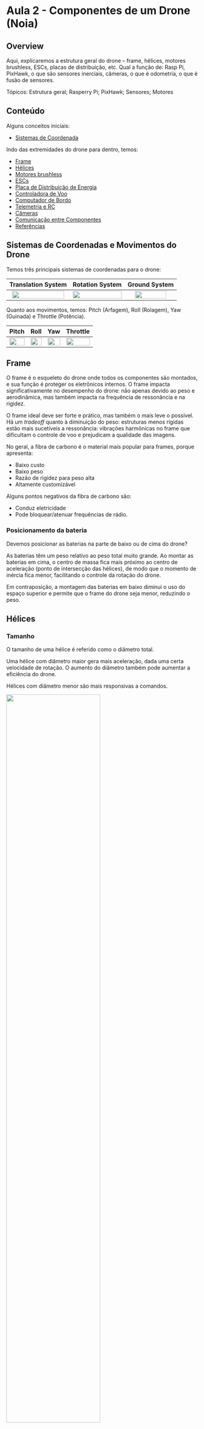 # Aula 2 - Componentes de um Drone (Noia)

## Overview

Aqui, explicaremos a estrutura geral do drone – frame, hélices, motores brushless, ESCs, placas de distribuição, etc. Qual a função de: Rasp Pi, PixHawk, o que são sensores inerciais, câmeras, o que é odometria, o que é fusão de sensores.

Tópicos: Estrutura geral; Rasperry Pi; PixHawk; Sensores; Motores

## Conteúdo

Alguns conceitos iniciais:

- [Sistemas de Coordenada](#sistemas-de-coordenadas-e-movimentos-do-drone)

Indo das extremidades do drone para dentro, temos:

- [Frame](#frame)
- [Hélices](#hélices)
- [Motores brushless](#motores-brushless)
- [ESCs](#escs)
- [Placa de Distribuição de Energia](#placa-de-distribuição-de-energia)
- [Controladora de Voo](#controladora-de-voo-pixhawk)
- [Computador de Bordo](#computador-de-bordo-raspberry-pi)
- [Telemetria e RC](#antena-de-telemetria-e-controle-de-rádio)
- [Câmeras](#câmeras)
- [Comunicação entre Componentes](#comunicação-entre-componentes-no-drone)
- [Referências](#referências)

## Sistemas de Coordenadas e Movimentos do Drone

Temos três principais sistemas de coordenadas para o drone:

Translation System | Rotation System | Ground System
:-----------------:|:---------------:|:------------:|
<img src=../utils/translation_system.png width=95% height=100%> | <img src=../utils/rotation_system.png width=100% height=100%> | <img src=../utils/ground_system.png width=82% height=80%>

Quanto aos movimentos, temos: Pitch (Arfagem), Roll (Rolagem), Yaw (Guinada) e Throttle (Potência).

Pitch          |  Roll | Yaw | Throttle
:-----------------------:|:-----------------------:|:-------------------------:|:-------------------------:
<img src=../utils/pitch.gif width=100% height=100%> | <img src=../utils/roll.gif width=100% height=100%> | <img src=../utils/yaw.gif width=100% height=100%> | <img src=../utils/pitch.gif width=100% height=100%>


## Frame

O frame é o esqueleto do drone onde todos os componentes são montados, e sua função é proteger os eletrônicos internos. O frame impacta significativamente no desempenho do drone: não apenas devido ao peso e aerodinâmica, mas também impacta na frequência de ressonância e na rigidez.

O frame ideal deve ser forte e prático, mas também o mais leve o possível. Há um _tradeoff_ quanto à diminuição do peso: estruturas menos rígidas estão mais sucetíveis a ressonância: vibrações harmônicas no frame que dificultam o controle de voo e prejudicam a qualidade das imagens.

No geral, a fibra de carbono é o material mais popular para frames, porque apresenta:
- Baixo custo
- Baixo peso
- Razão de rigidez para peso alta
- Altamente customizável

Alguns pontos negativos da fibra de carbono são:
- Conduz eletricidade
- Pode bloquear/atenuar frequências de rádio.

### Posicionamento da bateria

Devemos posicionar as baterias na parte de baixo ou de cima do drone?

As baterias têm um peso relativo ao peso total muito grande. Ao montar as baterias em cima, o centro de massa fica mais próximo ao centro de aceleração (ponto de intersecção das hélices), de modo que o momento de inércia fica menor, facilitando o controle da rotação do drone.

Em contraposição, a montagem das baterias em baixo diminui o uso do espaço superior e permite que o frame do drone seja menor, reduzindo o peso.

## Hélices

### Tamanho

O tamanho de uma hélice é referido como o diâmetro total. 

Uma hélice com diâmetro maior gera mais aceleração, dada uma certa velocidade de rotação. O aumento do diâmetro também pode aumentar a eficiência do drone.

Hélices com diâmetro menor são mais responsivas a comandos.

<img src=../utils/propeller-size.png width=70%>

### Número de pás

Aumentando o número de pás, obtemos:
- Menor eficiência (tempo de voo)
- Menor vibração na hélice
- Maior _thrust_ e maior consumo de energia
- Voo mais suave
- Menos ruído


Visto isso, classificamos as hélices pelo número de pás:

- 1: é a mais eficiente, porém tem o problema de ser desbalanceada.

- 2: opção balanceada com maior eficiência. Consome menos energia para manter um certo RPM. É o design mais comum de hélices

- 3: aumento do _thrust_ gerado mantendo-se o tamanho reduzido. O voo também é mais suave.

- 4-8: apresentam peso elevado e consomem mais energia. No geral, pareiam-se com motores muito potentes em drones com carga útil alta e tempo de voo pequeno.


<img src=../utils/num-blades.png width=80%>

### Sentido de Rotação

O drone se movimenta, em um plano horizontal, por meio do aumento da rotação das hélices contrárias ao movimento e diminuição da rotação das hélices do lado do movimento. Por exemplo, se quisermos que o drone se mova para a esquerda mantendo a mesma posição vertical, diminuímos a rotação das hélices 3 e 4 e aumentamos das hélices 1 e 2.

Por conta disso, mantemos as diagonais com hélices de mesma direção para que o momento angular resultante seja nulo.

CW (horário) e CCW (anti-horário) | Disposição das Hélices |
:-----------------:|:-------------------------------:|
<img src=../utils/direction-rotation.jpg width=50%> | <img src=../utils/propellers.png width=100%>

### Pitch

O pitch é a distância teórica de deslocamento da hélice em uma volta completa de 360º.

Hélices com pitch menor giram mais rápido e consomem menos corrente.

Hélices com pitch maior geram mais _thrust_, têm velocidade limite maior e conosomem mais energia.

### Perfil do Ruído

### Ruído Aerodinâmico

O componente mais significativo do ruído gerado por drones é o ruído aerodinâmico, que ocorre quando o ar é deslocado pelas hélices em movimento. Este tipo de ruído é criado por vários fenômenos:

- Turbulência: As hélices geram vórtices na borda das lâminas, causando variações rápidas de pressão no ar, que são percebidas como som. A intensidade e a frequência dessas variações de pressão dependem da velocidade da hélice e de sua geometria.

- Interferência: Quando o drone possui múltiplas hélices, o fluxo de ar de uma hélice pode interferir com o de outra, criando padrões de interferência que aumentam a complexidade do ruído gerado.
- Variação de Pressão: A passagem das hélices através do ar gera diferenças de pressão acima e abaixo das lâminas, contribuindo para o ruído aerodinâmico.

### Ruído Mecânico

 Este tipo de ruído é produzido pelo próprio motor do drone e pela vibração das estruturas físicas, incluindo o corpo do drone e as próprias hélices. Enquanto o ruído aerodinâmico domina em drones em voo, o ruído mecânico pode ser mais aparente durante a partida, pouso, ou em velocidades mais baixas.

## Motores Brushless

O desempenho de um motor está ligado a muitas variáveis: tamanho, voltagem, eficiência. Deve se analisar também o tamanho do frame e o tamanho das hélices.

O documento "Fundamentos do Motor de Drone" fornece uma visão abrangente sobre os motores brushless usados em drones, focando em vários aspectos que afetam o seu desempenho, incluindo tamanhos de motores, classificação KV, eficiência e mais. Aqui está um resumo detalhado baseado nos requisitos especificados:

### Tipos de Motor e Básicos
- **Motores Brushless vs. Motores Brushed**: Motores brushless são significativamente mais eficientes e duráveis do que motores brushed. Motores brushed têm uma eficiência de 75-80% e brushless, de 85-90%.

<img src=../utils/brush.png width=80%> 


### Tamanho do Motor e Classificação KV

- **Tamanho e Configuração**: O tamanho dos motores brushless é indicado por números como 2207 ou 2306, representando o diâmetro e a altura do estator em milímetros. Um estator mais alto tem mais potência a RPMs altos. Um estator mais largo tem mais torque a RPMs baixos.

- **Classificação KV**: A classificação KV denota a velocidade de rotação do motor por volt aplicado. Por exemplo, para uma bateria 3S (11,1V), a _top speed_ do motor sem hélices com 2300 kv é 2600 x 11,1 = 28860 rpm. Classificações KV mais altas resultam em menor resistência e maior consumo de corrente, mas eficiências mais baixas.

<img src=../utils/motor-size.png width=80%> 

### Fatores de Desempenho
- **Relação Empuxo-Peso**: Somamos o empuxo gerado pelos 4 motores e dividimos pelo peso total do drone. Queremos pelo menos uma relação 2:1, pois:
- - Motores ficam menos eficientes (menos torque e mais calor) a RPMs próximos ao seu limite. Isso diminui a vida útil do motor.
- - Controlabilidade: Todo movimento do drone exige RPMS de alguns dos motores maior que os RPMs de hover. Se nos aproximarmos de uma relação 1:1, é possível que o drone não seja controlável.
- **Torque**: Determinado pelo tamanho do estator, qualidade dos ímãs e detalhes de construção. Um torque maior aumenta a responsividade e agilidade, mas pode causar desafios de oscilação pois o erro é amplificado.
- **Eficiência**: Avaliada através do empuxo produzido por energia consumida (g/w), com uma consideração abrangente em toda a faixa de aceleração sendo crucial para desempenho ótimo.
- **Consumo de Corrente e Temperatura**: Importantes para escolher o ESC correto e garantir a longevidade do motor. O superaquecimento pode desmagnetizar ímãs, reduzindo a eficiência e a vida útil.

### Números N e P

Basicamente, N e P são polos e ímãs. Se você verificar um motor brushless, ele tem especificações como 12N14P. O número antes de N refere-se ao número de eletroímãs no estator e o número antes de P refere-se ao número de ímãs permanentes no sino.

<img src=../utils/12N14P.png width=80%> 


### Guideline geral

<img src=../utils/motor-guideline.png width=80%> 


## ESCs

O Electric Speed Controller (ESC) funciona como ponte entre a bateria e o motor elétrico. Ele usa a corrente direta da bateria e fornece uma corrente tri-fásica que é enviada ao motor.

Por meio das mudanças de fase da corrente tri-fásica, a polaridade da bobina do estator muda na mesma medida em que os rotores giram. Dessa forma, os polos sempre se repelem e o rotor é impulsionado. Por conta disso, o ESC precisa saber a posição dos rotores, o que é determinado pelo microcontrolador e por sensores de Efeito Hall.

A voltagem que é enviada ao motor é um sinal analógico, comumente PWM (Pulse Width Modulation).

<img src=../utils/rotation-dir.png width=80%> 

## Placa de Distribuição de Energia

Não há muito segredo. É Uma placa de distribuição centralizada de energia. Aqui, conectamos nossos 4 ESCs, a controdoladora de voo, o computador de bordo e acessórios. Isso simplifica o cabeamento do drone, poupando peso.

Além disso, a PDB (Power Distribution Board) também tem circuitos com regulador de tensão, convertendo o sinal da bateria (11.1V por exemplo) para 5V ou 12V, que são a tensão utilizada por alguns eletrônicos.

<img src=../utils/PDB.png width=80%>

## Controladora de Voo (PixHawk)

IMUs, linguagem PX4 e ArduPilot

## Computador de Bordo (Raspberry Pi)

Comunicação Wifi (como se conecta ao computador), código de autonomia

## Comunicação entre componentes no Drone

MAVLink, PX4, Micro-UXRCE Agent, SSH, Telemetria, controle RC

## Câmeras

O que é odometria visual, visão computacional, SLAM, Nuvem de pontos, filtro de Kalman

## Referências

Não precisa ser robusto e colocar TODOS os sites. Basta colocar os mais relevantes, onde a pessoa possa encontrar mais informações ou onde possa ter a referência original da matéria.

[def]: #license